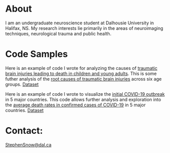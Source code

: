 
# About #
I am an undergraduate neuroscience student at Dalhousie University in Halifax, NS. My research interests lie primarily in the areas of neuroimaging techniques, neurological trauma and public health.

# Code Samples #

Here is an example of code I wrote for analyzing the causes of [traumatic brain injuries leading to death in children and young adults](2020-10-29-230913.ipynb). This is some futher analysis of the [root causes of traumatic brain injuries]() across six age groups. [Dataset](https://www.kaggle.com/jessemostipak/traumatic-brain-injury-tbi)


Here is an example of code I wrote to visualize the [initial COVID-19 outbreak](Covid0.ipynb) in 5 major countries. This code allows further analysis and exploration into the [average death rates in confirmed cases of COVID-19](Covid2.ipynb) in 5 major countries. [Dataset](https://www.kaggle.com/ashudata/covid19dataset)  




# Contact:
[StephenSnow@dal.ca](mailto:stephensnow@dal.ca)
